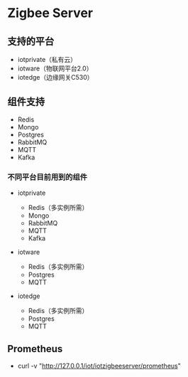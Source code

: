 # Zigbee Server

## 支持的平台

* iotprivate（私有云）
* iotware（物联网平台2.0）
* iotedge（边缘网关C530）

## 组件支持

* Redis
* Mongo
* Postgres
* RabbitMQ
* MQTT
* Kafka

### 不同平台目前用到的组件

* iotprivate
  * Redis（多实例所需）
  * Mongo
  * RabbitMQ
  * MQTT
  * Kafka

* iotware
  * Redis（多实例所需）
  * Postgres
  * MQTT

* iotedge
  * Redis（多实例所需）
  * Postgres
  * MQTT

## Prometheus

* curl -v "http://127.0.0.1/iot/iotzigbeeserver/prometheus"
